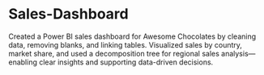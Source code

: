 # Sales-Dashboard
Created a Power BI sales dashboard for Awesome Chocolates by cleaning data, removing blanks, and linking tables. Visualized sales by country, market share, and used a decomposition tree for regional sales analysis—enabling clear insights and supporting data-driven decisions.
